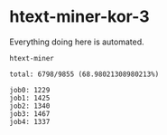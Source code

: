 # htext-miner-kor-3

Everything doing here is automated.

```
htext-miner

total: 6798/9855 (68.98021308980213%)

job0: 1229
job1: 1425
job2: 1340
job3: 1467
job4: 1337
```